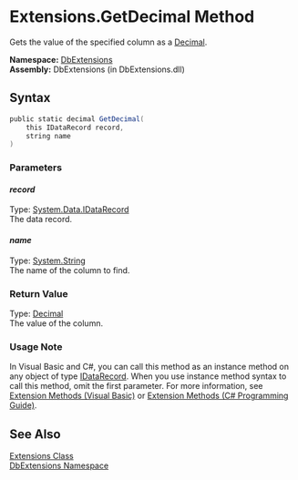 Extensions.GetDecimal Method
============================
Gets the value of the specified column as a [Decimal][1].

**Namespace:** [DbExtensions][2]  
**Assembly:** DbExtensions (in DbExtensions.dll)

Syntax
------

```csharp
public static decimal GetDecimal(
	this IDataRecord record,
	string name
)
```

### Parameters

#### *record*
Type: [System.Data.IDataRecord][3]  
The data record.

#### *name*
Type: [System.String][4]  
The name of the column to find.

### Return Value
Type: [Decimal][1]  
The value of the column.
### Usage Note
In Visual Basic and C#, you can call this method as an instance method on any object of type [IDataRecord][3]. When you use instance method syntax to call this method, omit the first parameter. For more information, see [Extension Methods (Visual Basic)][5] or [Extension Methods (C# Programming Guide)][6].

See Also
--------
[Extensions Class][7]  
[DbExtensions Namespace][2]  

[1]: http://msdn.microsoft.com/en-us/library/1k2e8atx
[2]: ../README.md
[3]: http://msdn.microsoft.com/en-us/library/93wb1heh
[4]: http://msdn.microsoft.com/en-us/library/s1wwdcbf
[5]: http://msdn.microsoft.com/en-us/library/bb384936.aspx
[6]: http://msdn.microsoft.com/en-us/library/bb383977.aspx
[7]: README.md